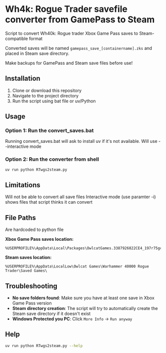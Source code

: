 # Wh4k: Rogue Trader savefile converter from GamePass to Steam

Script to convert Wh40k: Rogue trader Xbox Game Pass saves to Steam-compatible format

Converted saves will be named `gamepass_save_[containername].zks` and placed in Steam save directory. 

Make backups for GamePass and Steam save files before use!

## Installation

1. Clone or download this repository
2. Navigate to the project directory
3. Run the script using bat file or  uv/Python

## Usage

### Option 1: Run the convert_saves.bat
Running convert_saves.bat will ask to install uv if it's not available.
Will use --interactive mode

### Option 2: Run the converter from shell
```bash
uv run python RTwgs2steam.py
```

## Limitations
Will not be able to convert all save files
Interactive mode (use paramter -i) shows files that script thinks it can convert


## File Paths
Are hardcoded to python file

**Xbox Game Pass saves location:**
```
%USERPROFILE%\AppData\Local\Packages\OwlcatGames.3387926822CE4_197r75gc6ce9t\SystemAppData\wgs\
```

**Steam saves location:**
```
%USERPROFILE%\AppData\LocalLow\Owlcat Games\Warhammer 40000 Rogue Trader\Saved Games\
```

## Troubleshooting

- **No save folders found**: Make sure you have at least one save in Xbox Game Pass version
- **Steam directory creation**: The script will try to automatically create the Steam save directory if it doesn't exist
- **Windows Protected you PC**: Click `More Info` -> `Run anyway`

## Help
```bash
uv run python RTwgs2steam.py --help
```

